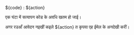 ${code} : ${action}

एक घंटा में सत्यापन कोड के अवधि खतम हो जाई।

अगर रउआँ आवेदन नइखीं कइले ${action} त कृपया एह ईमेल के अनदेखी करीं।
